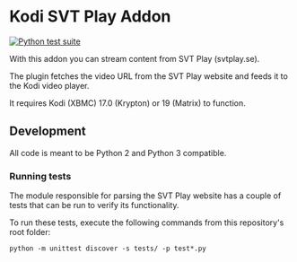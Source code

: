 # Kodi SVT Play Addon
[![Python test suite](https://github.com/kodi-svtplay/xbmc-svtplay/actions/workflows/python-package.yml/badge.svg)](https://github.com/kodi-svtplay/xbmc-svtplay/actions/workflows/python-package.yml)

With this addon you can stream content from SVT Play (svtplay.se).

The plugin fetches the video URL from the SVT Play website and feeds it to the Kodi video player.

It requires Kodi (XBMC) 17.0 (Krypton) or 19 (Matrix) to function.

## Development

All code is meant to be Python 2 and Python 3 compatible.

### Running tests
The module responsible for parsing the SVT Play website has a couple of tests that can be run to verify its functionality.

To run these tests, execute the following commands from this repository's root folder:
```
python -m unittest discover -s tests/ -p test*.py
```
